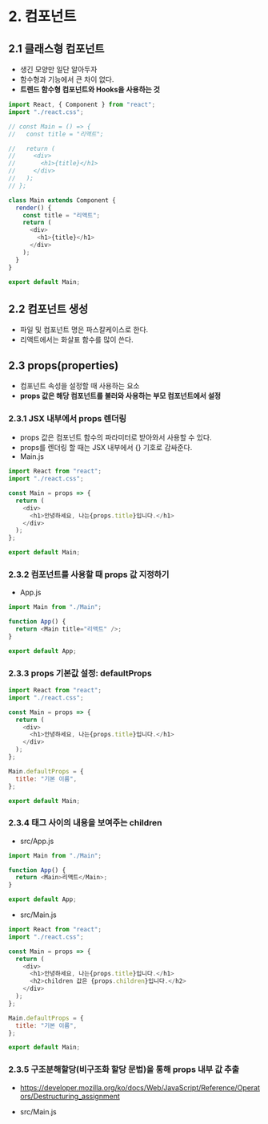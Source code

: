 # 2. 컴포넌트

## 2.1 클래스형 컴포넌트

- 생긴 모양만 일단 알아두자
- 함수형과 기능에서 큰 차이 없다.
- **트렌드 함수형 컴포넌트와 Hooks을 사용하는 것**

```js
import React, { Component } from "react";
import "./react.css";

// const Main = () => {
//   const title = "리액트";

//   return (
//     <div>
//       <h1>{title}</h1>
//     </div>
//   );
// };

class Main extends Component {
  render() {
    const title = "리액트";
    return (
      <div>
        <h1>{title}</h1>
      </div>
    );
  }
}

export default Main;
```
 
## 2.2 컴포넌트 생성

- 파일 및 컴포넌트 명은 파스칼케이스로 한다.
- 리액트에서는 화살표 함수를 많이 쓴다.

## 2.3 props(properties)

- 컴포넌트 속성을 설정할 때 사용하는 요소
- **props 값은 해당 컴포넌트를 불러와 사용하는 부모 컴포넌트에서 설정**

### 2.3.1 JSX 내부에서 props 렌더링

- props 값은 컴포넌트 함수의 파라미터로 받아와서 사용할 수 있다.
- props를 렌더링 할 때는 JSX 내부에서 {} 기호로 감싸준다.
- Main.js

```js
import React from "react";
import "./react.css";

const Main = props => {
  return (
    <div>
      <h1>안녕하세요, 나는{props.title}입니다.</h1>
    </div>
  );
};

export default Main;
```

### 2.3.2 컴포넌트를 사용할 때 props 값 지정하기

- App.js

```js
import Main from "./Main";

function App() {
  return <Main title="리액트" />;
}

export default App;
```

### 2.3.3 props 기본값 설정: defaultProps

```js
import React from "react";
import "./react.css";

const Main = props => {
  return (
    <div>
      <h1>안녕하세요, 나는{props.title}입니다.</h1>
    </div>
  );
};

Main.defaultProps = {
  title: "기본 이름",
};

export default Main;
```

### 2.3.4 태그 사이의 내용을 보여주는 children

- src/App.js

```js
import Main from "./Main";

function App() {
  return <Main>리액트</Main>;
}

export default App;
```

- src/Main.js

```js
import React from "react";
import "./react.css";

const Main = props => {
  return (
    <div>
      <h1>안녕하세요, 나는{props.title}입니다.</h1>
      <h2>children 값은 {props.children}입니다.</h2>
    </div>
  );
};

Main.defaultProps = {
  title: "기본 이름",
};

export default Main;
```

### 2.3.5 구조분해할당(비구조화 할당 문법)을 통해 props 내부 값 추출

- https://developer.mozilla.org/ko/docs/Web/JavaScript/Reference/Operators/Destructuring_assignment

- src/Main.js
